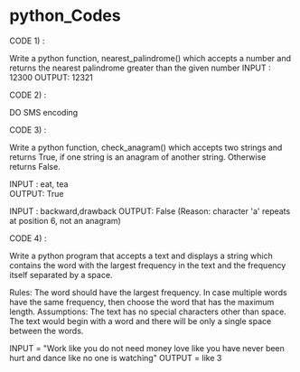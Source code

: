 # python_Codes

CODE 1) :

Write a python function, nearest_palindrome() which accepts a number and returns the nearest palindrome greater than the given number
INPUT : 12300             OUTPUT: 12321

CODE 2) :

DO SMS encoding



CODE 3) :

Write a python function, check_anagram() which accepts two strings and returns True, if one string is an anagram of another string. Otherwise returns False.

INPUT : eat, tea	   
OUTPUT: True

INPUT : backward,drawback
OUTPUT: False (Reason: character 'a' repeats at position 6, not an anagram)



CODE 4) :

Write a python program that accepts a text and displays a string which contains the word with the largest frequency in the text and the frequency itself separated by a space.

Rules:
The word should have the largest frequency.
In case multiple words have the same frequency, then choose the word that has the maximum length.
Assumptions:
The text has no special characters other than space.
The text would begin with a word and there will be only a single space between the words.

INPUT = "Work like you do not need money love like you have never been hurt and dance like no one is watching"
OUTPUT = like 3

